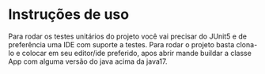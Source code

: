 # Instruções de uso

Para rodar os testes unitários do projeto você vai precisar do JUnit5 e de preferência uma IDE com suporte a testes.
Para rodar o projeto basta clona-lo e colocar em seu editor/ide preferido, apos abrir mande buildar a classe App com alguma versão do java acima da java17.